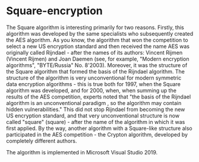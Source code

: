 # Square-encryption
The Square algorithm is interesting primarily for two reasons. Firstly, this algorithm was developed by the same specialists who subsequently created the AES algorithm. As you know, the algorithm that won the competition to select a new US encryption standard and then received the name AES was originally called Rijndael - after the names of its authors: Vincent Rijmen (Vincent Rijmen) and Joan Daemen (see, for example, "Modern encryption algorithms", "BYTE/Russia" No. 8'2003).
Moreover, it was the structure of the Square algorithm that formed the basis of the Rijndael algorithm. The structure of the algorithm is very unconventional for modern symmetric data encryption algorithms - this is true both for 1997, when the Square algorithm was developed, and for 2000, when, when summing up the results of the AES competition, experts noted that "the basis of the Rijndael algorithm is an unconventional paradigm , so the algorithm may contain hidden vulnerabilities." This did not stop Rijndael from becoming the new US encryption standard, and that very unconventional structure is now called "square" (square) - after the name of the algorithm in which it was first applied.
By the way, another algorithm with a Square-like structure also participated in the AES competition - the Crypton algorithm, developed by completely different authors.

The algorithm is implemented in Microsoft Visual Studio 2019.
